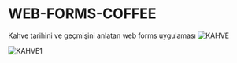 # WEB-FORMS-COFFEE
Kahve tarihini ve geçmişini anlatan web forms uygulaması
![KAHVE](https://github.com/kubilayytpkts/WEB-FORMS-COFFEE/assets/119957098/4886c6aa-d1f2-4bbb-b0da-ffa3a56788cd)


![KAHVE1](https://github.com/kubilayytpkts/WEB-FORMS-COFFEE/assets/119957098/f7abec7c-5d00-449e-99b4-67e1fb0beb99)
